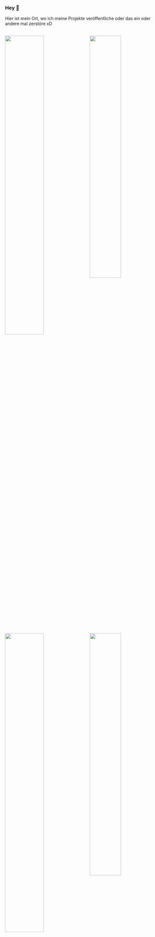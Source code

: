 ### Hey 👋

Hier ist mein Ort, wo ich meine Projekte veröffentliche oder das ein oder andere mal zerstöre xD

<br>

<img align="left" width="50%" alt="" src="https://gist.githubusercontent.com/ScreepCode/058f210a3c7026bdd077a63b032567fc/raw/metrics.base.svg">
<img align="right" width="45%" alt="" src="https://gist.githubusercontent.com/ScreepCode/058f210a3c7026bdd077a63b032567fc/raw/metrics.plugin.languages.svg">

<img align="left" width="50%" alt="" src="https://gist.githubusercontent.com/ScreepCode/058f210a3c7026bdd077a63b032567fc/raw/metrics.plugin.habits.charts.svg">
<img align="right" width="45%" alt="" src="https://gist.githubusercontent.com/ScreepCode/058f210a3c7026bdd077a63b032567fc/raw/metrics.plugin.habits.facts.svg">

<img align="left" width="70%" alt="" src="https://gist.githubusercontent.com/ScreepCode/058f210a3c7026bdd077a63b032567fc/raw/9bda9f704022cf1f70c8166a6182b3b82a57081e/blog.svg">
